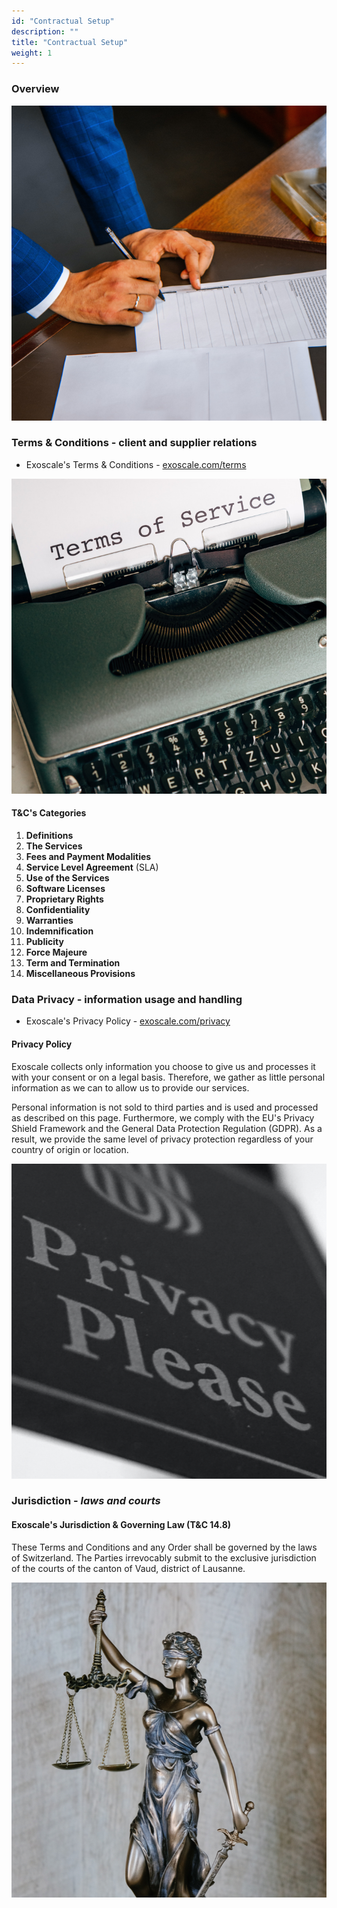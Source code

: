 ```yaml
---
id: "Contractual Setup"
description: ""
title: "Contractual Setup"
weight: 1
---
```


### Overview

![contract-setup](contractual-setup.png)

### Terms & Conditions - client and supplier relations

- Exoscale's Terms & Conditions - [exoscale.com/terms](https://www.exoscale.com/terms/)

![terms-of-service](terms-of-service.png)

#### T&C's Categories

1. **Definitions**
1. **The Services**
1. **Fees and Payment Modalities**
1. **Service Level Agreement** (SLA)
1. **Use of the Services**
1. **Software Licenses**
1. **Proprietary Rights**
1. **Confidentiality**
1. **Warranties**
1. **Indemnification**
1. **Publicity**
1. **Force Majeure**
1. **Term and Termination**
1. **Miscellaneous Provisions**

### Data Privacy - information usage and handling

- Exoscale's Privacy Policy - [exoscale.com/privacy](https://www.exoscale.com/privacy/)

#### Privacy Policy

Exoscale collects only information you choose to give us and processes it with your consent or on a legal basis. Therefore, we gather as little personal information as we can to allow us to provide our services.

Personal information is not sold to third parties and is used and processed as described on this page. Furthermore, we comply with the EU's Privacy Shield Framework and the General Data Protection Regulation (GDPR). As a result, we provide the same level of privacy protection regardless of your country of origin or location.

![data-privacy](data-privacy.png)

### Jurisdiction - *laws and courts*

#### Exoscale's Jurisdiction & Governing Law (T&C 14.8)

These Terms and Conditions and any Order shall be governed by the laws of Switzerland. The Parties irrevocably submit to the exclusive jurisdiction of the courts of the canton of Vaud, district of Lausanne. 

![justice](justicia2.png)